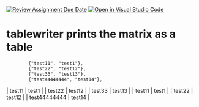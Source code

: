 [![Review Assignment Due Date](https://classroom.github.com/assets/deadline-readme-button-24ddc0f5d75046c5622901739e7c5dd533143b0c8e959d652212380cedb1ea36.svg)](https://classroom.github.com/a/aM4Dyzvj)
[![Open in Visual Studio Code](https://classroom.github.com/assets/open-in-vscode-718a45dd9cf7e7f842a935f5ebbe5719a5e09af4491e668f4dbf3b35d5cca122.svg)](https://classroom.github.com/online_ide?assignment_repo_id=12994961&assignment_repo_type=AssignmentRepo)
# tablewriter prints the matrix as a table

```
		{"test11", "test1"},
		{"test22", "test12"},
		{"test33", "test13"},
		{"test44444444", "test14"},
```

| test11       | test1  |
| test22       | test12 |
| test33       | test13 |
| test11       | test1  |
| test22       | test12 |
| test44444444 | test14 |
